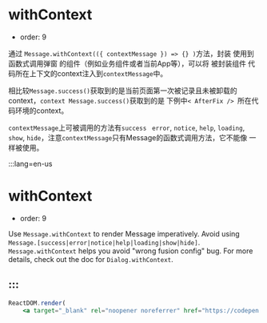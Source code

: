 # withContext

- order: 9

通过 `Message.withContext(({ contextMessage }) => {} )`方法，封装 使用到函数式调用弹窗 的组件（例如业务组件或者当前App等），可以将 被封装组件 代码所在上下文的context注入到`contextMessage`中。

相比较`Message.success()`获取到的是当前页面第一次被记录且未被卸载的context，`context Message.success()`获取到的是 下例中`< AfterFix /> `所在代码环境的context。

`contextMessage`上可被调用的方法有`success ` `error`, `notice`, `help`, `loading`, `show`, `hide`，注意`contextMessage`只有Message的函数式调用方法，它不能像 <Message /> 一样被使用。

:::lang=en-us
# withContext

- order: 9

Use `Message.withContext` to render Message imperatively. Avoid using `Message.[success|error|notice|help|loading|show|hide]`. `Message.withContext` helps you avoid "wrong fusion config" bug. For more details, check out the doc for `Dialog.withContext`.

:::
---

````jsx
ReactDOM.render(
    <a target="_blank" rel="noopener noreferrer" href="https://codepen.io/acejerry/pen/ZEOQjzr">点击查看 Message.withContext Demo</a>, mountNode);
````
